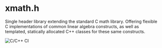 # xmath.h

Single header library extending the standard C math library. Offering flexible C implementations of common linear algebra constructs, as well as templated, statically allocated C++ classes for these same constructs. 

![C/C++ CI](https://github.com/AdvancedSpace/xmath.h/workflows/C/C++%20CI/badge.svg)
